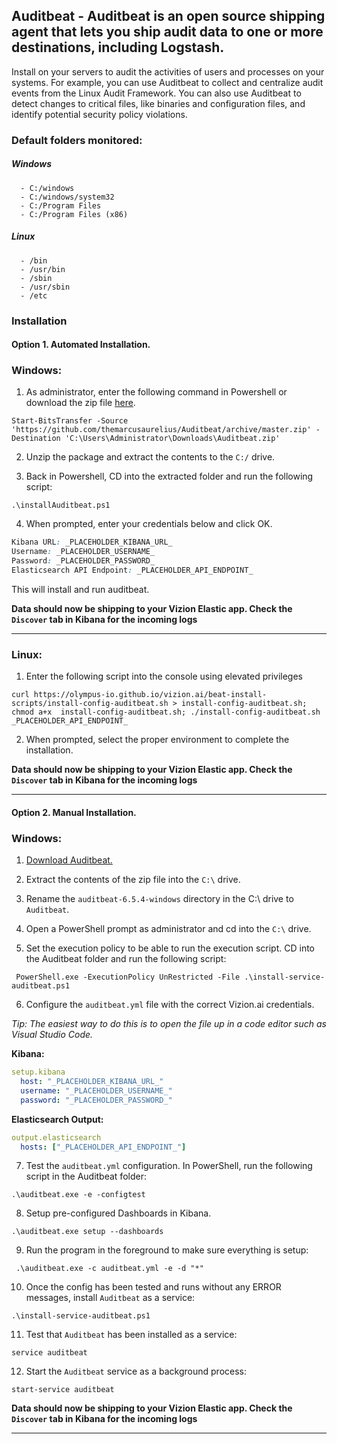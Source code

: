 ## Auditbeat - Auditbeat is an open source shipping agent that lets you ship audit data to one or more destinations, including Logstash.

Install on your servers to audit the activities of users and processes on your systems. For example, you can use Auditbeat to collect and centralize audit events from the Linux Audit Framework. You can also use Auditbeat to detect changes to critical files, like binaries and configuration files, and identify potential security policy violations.

### Default folders monitored:

##### Windows 

```
  - C:/windows
  - C:/windows/system32
  - C:/Program Files
  - C:/Program Files (x86)
```

##### Linux

```
  - /bin
  - /usr/bin
  - /sbin
  - /usr/sbin
  - /etc
```


### Installation

#### <b>Option 1.</b> Automated Installation.

### Windows:

1. As administrator, enter the following command in Powershell or download the zip file [here](https://github.com/themarcusaurelius/Auditbeat/archive/master.zip).

```
Start-BitsTransfer -Source 'https://github.com/themarcusaurelius/Auditbeat/archive/master.zip' -Destination 'C:\Users\Administrator\Downloads\Auditbeat.zip'
```

2. Unzip the package and extract the contents to the `C:/` drive.

3. Back in Powershell, CD into the extracted folder and run the following script:

```
.\installAuditbeat.ps1
```

4. When prompted, enter your credentials below and click OK.

```css
Kibana URL: _PLACEHOLDER_KIBANA_URL_
Username: _PLACEHOLDER_USERNAME_
Password: _PLACEHOLDER_PASSWORD_
Elasticsearch API Endpoint: _PLACEHOLDER_API_ENDPOINT_
```

This will install and run auditbeat.

**Data should now be shipping to your Vizion Elastic app. Check the ```Discover``` tab in Kibana for the incoming logs**

<hr>

### Linux:

1. Enter the following script into the console using elevated privileges

```Linux
curl https://olympus-io.github.io/vizion.ai/beat-install-scripts/install-config-auditbeat.sh > install-config-auditbeat.sh; chmod a+x  install-config-auditbeat.sh; ./install-config-auditbeat.sh _PLACEHOLDER_API_ENDPOINT_
```

2. When prompted, select the proper environment to complete the installation.

**Data should now be shipping to your Vizion Elastic app. Check the ```Discover``` tab in Kibana for the incoming logs**

<hr>

#### <b>Option 2.</b> Manual Installation.

### Windows:

1. [Download Auditbeat.](https://artifacts.elastic.co/downloads/beats/auditbeat/auditbeat-oss-6.5.4-windows-x86_64.zip)

2. Extract the contents of the zip file into the ```C:\``` drive.

3.  Rename the ```auditbeat-6.5.4-windows``` directory in the C:\ drive to ```Auditbeat```.

4. Open a PowerShell prompt as administrator and cd into the ```C:\``` drive.

5. Set the execution policy to be able to run the execution script. CD into the Auditbeat folder and run the following script:

```
 PowerShell.exe -ExecutionPolicy UnRestricted -File .\install-service-auditbeat.ps1
```

6. Configure the ```auditbeat.yml``` file with the correct Vizion.ai credentials.

<i>Tip: The easiest way to do this is to open the file up in a code editor such as Visual Studio Code.</i>

<b>Kibana:</b>

```yaml
setup.kibana
  host: "_PLACEHOLDER_KIBANA_URL_"
  username: "_PLACEHOLDER_USERNAME_"
  password: "_PLACEHOLDER_PASSWORD_"
```

<b>Elasticsearch Output:</b>

```yaml
output.elasticsearch
  hosts: ["_PLACEHOLDER_API_ENDPOINT_"]
```

7. Test the ```auditbeat.yml``` configuration. In PowerShell, run the following script in the Auditbeat folder:

```
.\auditbeat.exe -e -configtest
```

8. Setup pre-configured Dashboards in Kibana.

```
.\auditbeat.exe setup --dashboards
```

9. Run the program in the foreground to make sure everything is setup:

```
 .\auditbeat.exe -c auditbeat.yml -e -d "*"
```

10. Once the config has been tested and runs without any ERROR messages, install ```Auditbeat``` as a service:

```
.\install-service-auditbeat.ps1
```

11. Test that ```Auditbeat``` has been installed as a service:

```
service auditbeat
```

12.  Start the ```Auditbeat``` service as a background process: 

```
start-service auditbeat
```

**Data should now be shipping to your Vizion Elastic app. Check the ```Discover``` tab in Kibana for the incoming logs**

<hr>
